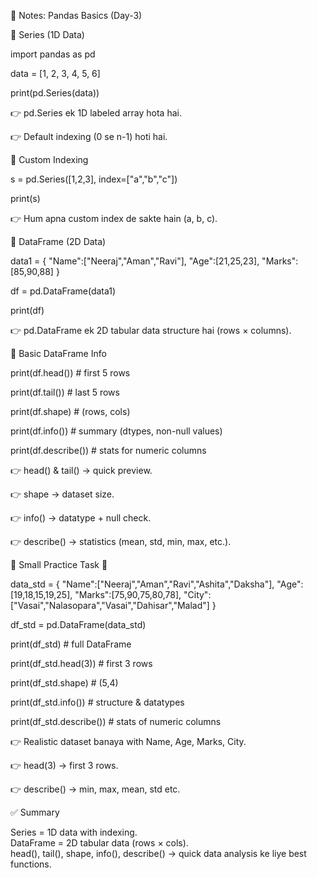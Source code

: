 📘 Notes: Pandas Basics (Day-3)

🔹 Series (1D Data)

import pandas as pd

data = [1, 2, 3, 4, 5, 6]

print(pd.Series(data))

👉 pd.Series ek 1D labeled array hota hai.

👉 Default indexing (0 se n-1) hoti hai.

🔹 Custom Indexing

s = pd.Series([1,2,3], index=["a","b","c"])

print(s)

👉 Hum apna custom index de sakte hain (a, b, c).

🔹 DataFrame (2D Data)

data1 = {
  "Name":["Neeraj","Aman","Ravi"],
  "Age":[21,25,23],
  "Marks":[85,90,88]
}

df = pd.DataFrame(data1)

print(df)

👉 pd.DataFrame ek 2D tabular data structure hai (rows × columns).

🔹 Basic DataFrame Info

print(df.head())      # first 5 rows

print(df.tail())      # last 5 rows

print(df.shape)       # (rows, cols)

print(df.info())      # summary (dtypes, non-null values)

print(df.describe())  # stats for numeric columns

👉 head() & tail() → quick preview.

👉 shape → dataset size.

👉 info() → datatype + null check.

👉 describe() → statistics (mean, std, min, max, etc.).

🔹 Small Practice Task 🚀

data_std = {
  "Name":["Neeraj","Aman","Ravi","Ashita","Daksha"],
  "Age":[19,18,15,19,25],
  "Marks":[75,90,75,80,78],
  "City":["Vasai","Nalasopara","Vasai","Dahisar","Malad"]
}

df_std = pd.DataFrame(data_std)

print(df_std)          # full DataFrame

print(df_std.head(3))  # first 3 rows

print(df_std.shape)    # (5,4)

print(df_std.info())   # structure & datatypes

print(df_std.describe())  # stats of numeric columns

👉 Realistic dataset banaya with Name, Age, Marks, City.

👉 head(3) → first 3 rows.

👉 describe() → min, max, mean, std etc.

✅ Summary

Series = 1D data with indexing.  
DataFrame = 2D tabular data (rows × cols).  
head(), tail(), shape, info(), describe() → quick data analysis ke liye best functions.